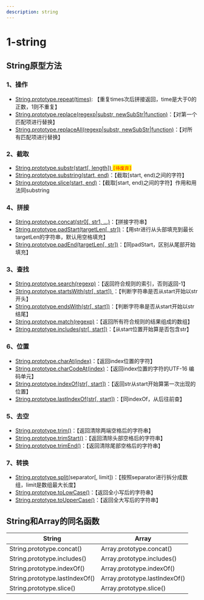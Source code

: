 ```yaml
---
description: string
---
```


# 1-string

## String原型方法

### 1、操作

* [String.prototype.repeat(times)](https://developer.mozilla.org/zh-CN/docs/Web/JavaScript/Reference/Global\_Objects/String/repeat): 【重复times次后拼接返回，time是大于0的正数，1则不重复】
* [String.prototype.replace(regexp|substr, newSubStr|function)](https://developer.mozilla.org/zh-CN/docs/Web/JavaScript/Reference/Global\_Objects/String/replace)：【对第一个匹配项进行替换】
* [String.prototype.replaceAll(regexp|substr, newSubStr|function)](https://developer.mozilla.org/zh-CN/docs/Web/JavaScript/Reference/Global\_Objects/String/replaceAll)：【对所有匹配项进行替换】

### 2、截取

* [String.prototype.substr(start\[, length\]) ](https://developer.mozilla.org/zh-CN/docs/Web/JavaScript/Reference/Global\_Objects/String/substr)<mark style="color:red;">`[待废弃]`</mark>
* [String.prototype.substring(start, end)](https://developer.mozilla.org/zh-CN/docs/Web/JavaScript/Reference/Global\_Objects/String/substring)：【截取\[start, end)之间的字符】
* [String.prototype.slice(start, end)](https://developer.mozilla.org/zh-CN/docs/Web/JavaScript/Reference/Global\_Objects/String/slice)：【截取\[start, end)之间的字符】作用和用法同substring

### 4、拼接

* [String.prototype.concat(str0\[, str1, ...)](https://developer.mozilla.org/zh-CN/docs/Web/JavaScript/Reference/Global\_Objects/String/concat)：【拼接字符串】
* [String.prototype.padStart(targetLen\[, str\])](https://developer.mozilla.org/zh-CN/docs/Web/JavaScript/Reference/Global\_Objects/String/padStart)：【用str进行从头部填充到最长targetLen的字符串，默认用空格填充】
* [String.prototype.padEnd(targetLen\[, str\])](https://developer.mozilla.org/zh-CN/docs/Web/JavaScript/Reference/Global\_Objects/String/padEnd)：【同padStart，区别从尾部开始填充】

### 3、查找

* [String.prototype.search(regexp)](https://developer.mozilla.org/zh-CN/docs/Web/JavaScript/Reference/Global\_Objects/String/search)：【返回符合规则的索引，否则返回-1】
* [String.prototype.startsWith(str\[, start\]) ](https://developer.mozilla.org/zh-CN/docs/Web/JavaScript/Reference/Global\_Objects/String/startsWith)：【判断字符串是否从start开始以str开头】
* [String.prototype.endsWith(str\[, start\])](https://developer.mozilla.org/zh-CN/docs/Web/JavaScript/Reference/Global\_Objects/String/endsWith)：【判断字符串是否从start开始以str结尾】
* [String.prototype.match(regexp)](https://developer.mozilla.org/zh-CN/docs/Web/JavaScript/Reference/Global\_Objects/String/match)：【返回所有符合规则的结果组成的数组】
* [String.prototype.includes(str\[, start\])](https://developer.mozilla.org/zh-CN/docs/Web/JavaScript/Reference/Global\_Objects/String/includes)：【从start位置开始算是否包含str】

### 6、位置

* [String.prototype.charAt(index)](https://developer.mozilla.org/zh-CN/docs/Web/JavaScript/Reference/Global\_Objects/String/charAt)：【返回index位置的字符】
* [String.prototype.charCodeAt(index)](https://developer.mozilla.org/zh-CN/docs/Web/JavaScript/Reference/Global\_Objects/String/charCodeAt)：【返回index位置的字符的UTF-16 编码单元】
* [String.prototype.indexOf(str\[, start\])](https://developer.mozilla.org/zh-CN/docs/Web/JavaScript/Reference/Global\_Objects/String/indexOf)：【返回str从start开始算第一次出现的位置】
* [String.prototype.lastIndexOf(str\[, start\])](https://developer.mozilla.org/zh-CN/docs/Web/JavaScript/Reference/Global\_Objects/String/lastIndexOf)：【同indexOf，从后往前查】

### 5、去空

* [String.prototype.trim()](https://developer.mozilla.org/zh-CN/docs/Web/JavaScript/Reference/Global\_Objects/String/Trim)：【返回清除两端空格后的字符串】
* [String.prototype.trimStart()](https://developer.mozilla.org/zh-CN/docs/Web/JavaScript/Reference/Global\_Objects/String/trimStart)：【返回清除头部空格后的字符串】
* [String.prototype.trimEnd()](https://developer.mozilla.org/zh-CN/docs/Web/JavaScript/Reference/Global\_Objects/String/trimEnd)：【返回清除尾部空格后的字符串】

### 7、转换

* [String.prototype.split(](https://developer.mozilla.org/zh-CN/docs/Web/JavaScript/Reference/Global\_Objects/String/split)separator\[, limit])：【按照separator进行拆分成数组，limit是数组最大长度】
* [String.prototype.toLowCase()](https://developer.mozilla.org/zh-CN/docs/Web/JavaScript/Reference/Global\_Objects/String/toLowerCase)：【返回全小写后的字符串】
* [String.prototype.toUpperCase()](https://developer.mozilla.org/zh-CN/docs/Web/JavaScript/Reference/Global\_Objects/String/toUpperCase)：【返回全大写后的字符串】





## String和Array的同名函数

| String                         | Array                         |
| ------------------------------ | ----------------------------- |
| String.prototype.concat()      | Array.prototype.concat()      |
| String.prototype.includes()    | Array.prototype.includes()    |
| String.prototype.indexOf()     | Array.prototype.indexOf()     |
| String.prototype.lastIndexOf() | Array.prototype.lastIndexOf() |
| String.prototype.slice()       | Array.prototype.slice()       |





